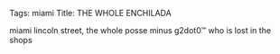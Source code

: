 Tags: miami
Title: THE WHOLE ENCHILADA
  
miami lincoln street, the whole posse minus g2dot0™ who is lost in the shops